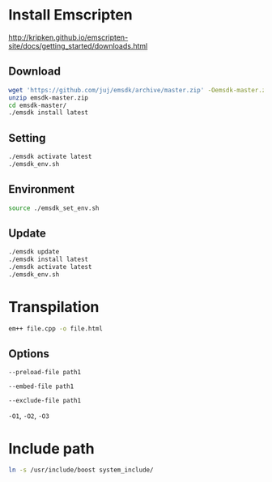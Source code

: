 # Install Emscripten

http://kripken.github.io/emscripten-site/docs/getting_started/downloads.html

## Download

```bash
wget 'https://github.com/juj/emsdk/archive/master.zip' -Oemsdk-master.zip
unzip emsdk-master.zip
cd emsdk-master/
./emsdk install latest
```

## Setting

```bash
./emsdk activate latest
./emsdk_env.sh
```

## Environment

```bash
source ./emsdk_set_env.sh
```

## Update

```bash
./emsdk update
./emsdk install latest
./emsdk activate latest
./emsdk_env.sh
```

# Transpilation

```bash
em++ file.cpp -o file.html
```

## Options

`--preload-file path1`

`--embed-file path1`

`--exclude-file path1`

`-O1`, `-O2`, `-O3`

# Include path

```bash
ln -s /usr/include/boost system_include/
```
